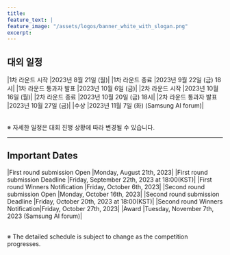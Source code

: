 ```yaml
---
title:
feature_text: |
feature_image: "/assets/logos/banner_white_with_slogan.png"
excerpt:
---
```

## 대외 일정

|1차 라운드 시작       |2023년 8월 21일 (월)|
|1차 라운드 종료       |2023년 9월 22일 (금) 18시|
|1차 라운드 통과자 발표 |2023년 10월 6일 (금)|
|2차 라운드 시작       |2023년 10월 16일 (월)|
|2차 라운드 종료       |2023년 10월 20일 (금) 18시|
|2차 라운드 통과자 발표 |2023년 10월 27일 (금)|
|수상                  |2023년 11월 7일 (화) (Samsung AI forum)|

<br>
※ 자세한 일정은 대회 진행 상황에 따라 변경될 수 있습니다.
<br>
<hr />

## Important Dates

|First round submission Open      |Monday, August 21th, 2023|
|First round submission Deadline  |Friday, September 22th, 2023 at 18:00(KST)|
|First round Winners Notification |Friday, October 6th, 2023|
|Second round submission Open     |Monday, October 16th, 2023|
|Second round submission Deadline |Friday, October 20th, 2023 at 18:00(KST)|
|Second round Winners Notification|Friday, October 27th, 2023|
|Award                            |Tuesday, November 7th, 2023 (Samsung AI forum)|

<br>
※ The detailed schedule is subject to change as the competition progresses.
